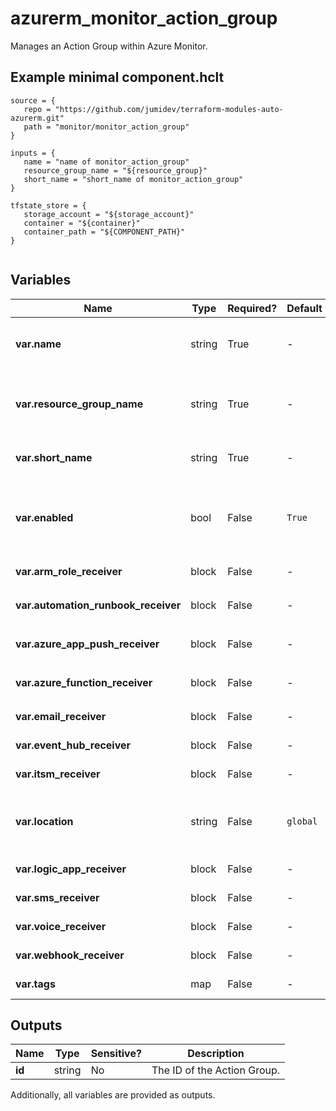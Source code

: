 # azurerm_monitor_action_group

Manages an Action Group within Azure Monitor.

## Example minimal component.hclt

```hcl
source = {
   repo = "https://github.com/jumidev/terraform-modules-auto-azurerm.git" 
   path = "monitor/monitor_action_group" 
}

inputs = {
   name = "name of monitor_action_group" 
   resource_group_name = "${resource_group}" 
   short_name = "short_name of monitor_action_group" 
}

tfstate_store = {
   storage_account = "${storage_account}" 
   container = "${container}" 
   container_path = "${COMPONENT_PATH}" 
}


```

## Variables

| Name | Type | Required? |  Default  |  Description |
| ---- | ---- | --------- |  ----------- | ----------- |
| **var.name** | string | True | -  |  The name of the Action Group. Changing this forces a new resource to be created. | 
| **var.resource_group_name** | string | True | -  |  The name of the resource group in which to create the Action Group instance. Changing this forces a new resource to be created. | 
| **var.short_name** | string | True | -  |  The short name of the action group. This will be used in SMS messages. | 
| **var.enabled** | bool | False | `True`  |  Whether this action group is enabled. If an action group is not enabled, then none of its receivers will receive communications. Defaults to `true`. | 
| **var.arm_role_receiver** | block | False | -  |  One or more `arm_role_receiver` blocks. | 
| **var.automation_runbook_receiver** | block | False | -  |  One or more `automation_runbook_receiver` blocks. | 
| **var.azure_app_push_receiver** | block | False | -  |  One or more `azure_app_push_receiver` blocks. | 
| **var.azure_function_receiver** | block | False | -  |  One or more `azure_function_receiver` blocks. | 
| **var.email_receiver** | block | False | -  |  One or more `email_receiver` blocks. | 
| **var.event_hub_receiver** | block | False | -  |  One or more `event_hub_receiver` blocks. | 
| **var.itsm_receiver** | block | False | -  |  One or more `itsm_receiver` blocks. | 
| **var.location** | string | False | `global`  |  The Azure Region where the Action Group should exist. Changing this forces a new Action Group to be created. Defaults to `global`. | 
| **var.logic_app_receiver** | block | False | -  |  One or more `logic_app_receiver` blocks. | 
| **var.sms_receiver** | block | False | -  |  One or more `sms_receiver` blocks. | 
| **var.voice_receiver** | block | False | -  |  One or more `voice_receiver` blocks. | 
| **var.webhook_receiver** | block | False | -  |  One or more `webhook_receiver` blocks. | 
| **var.tags** | map | False | -  |  A mapping of tags to assign to the resource. | 



## Outputs

| Name | Type | Sensitive? | Description |
| ---- | ---- | --------- | --------- |
| **id** | string | No  | The ID of the Action Group. | 

Additionally, all variables are provided as outputs.
